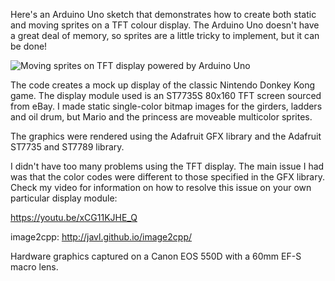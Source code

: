 Here's an Arduino Uno sketch that demonstrates how to create both static and moving sprites on a TFT colour display. The Arduino Uno doesn't have a great deal of memory, so  sprites are a little tricky to implement, but it can be done!

![Moving sprites on TFT display powered by Arduino Uno](https://blog.nichelaboratory.com/wp-content/uploads/2022/10/Arduino-Uno-ST7735S-Moving-Sprites-Game-Thumbnail.jpg)

The code creates a mock up display of the classic Nintendo Donkey Kong game. The display module used is an ST7735S 80x160 TFT screen sourced from eBay. I made static single-color bitmap images for the girders, ladders and oil drum, but Mario and the princess are moveable multicolor sprites.

The graphics were rendered using the Adafruit GFX library and the Adafruit ST7735 and ST7789 library.

I didn't have too many problems using the TFT display. The main issue I had was that the color codes were different to those specified in the GFX library. Check my video for information on how to resolve this issue on your own particular display module:

https://youtu.be/xCG11KJHE_Q

image2cpp: http://javl.github.io/image2cpp/

Hardware graphics captured on a Canon EOS 550D with a 60mm EF-S macro lens.
